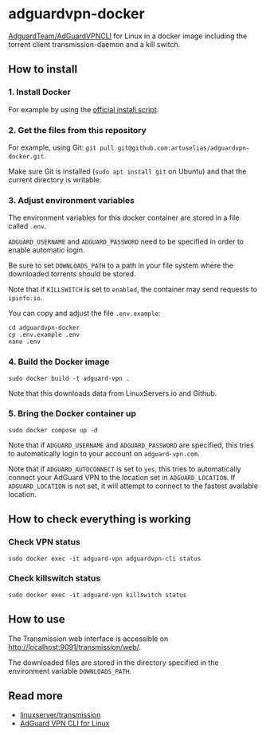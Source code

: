 # adguardvpn-docker
[AdguardTeam/AdGuardVPNCLI](https://github.com/AdguardTeam/AdGuardVPNCLI) for Linux in a docker image including the torrent client transmission-daemon and a kill switch.
## How to install
### 1. Install Docker
For example by using the [official install script](https://get.docker.com).

### 2. Get the files from this repository
For example, using Git: `git pull git@github.com:artuselias/adguardvpn-docker.git`.

Make sure Git is installed (`sudo apt install git` on Ubuntu) and that the current directory is writable.

### 3. Adjust environment variables
The environment variables for this docker container are stored in a file called `.env`.

`ADGUARD_USERNAME` and `ADGUARD_PASSWORD` need to be specified in order to enable automatic login.

Be sure to set `DOWNLOADS_PATH` to a path in your file system where the downloaded torrents should be stored.

Note that if `KILLSWITCH` is set to `enabled`, the container may send requests to `ipinfo.io`.

You can copy and adjust the file `.env.example`:
```
cd adguardvpn-docker
cp .env.example .env
nano .env
```

### 4. Build the Docker image
`sudo docker build -t adguard-vpn .`

Note that this downloads data from LinuxServers.io and Github.

### 5. Bring the Docker container up
`sudo docker compose up -d`

Note that if `ADGUARD_USERNAME` and `ADGUARD_PASSWORD` are specified, this tries to automatically login to your account on `adguard-vpn.com`.

Note that if `ADGUARD_AUTOCONNECT` is set to `yes`, this tries to automatically connect your AdGuard VPN to the location set in `ADGUARD_LOCATION`. If `ADGUARD_LOCATION` is not set, it will attempt to connect to the fastest available location.

## How to check everything is working
### Check VPN status
`sudo docker exec -it adguard-vpn adguardvpn-cli status`
### Check killswitch status
`sudo docker exec -it adguard-vpn killswitch status`

## How to use
The Transmission web interface is accessible on [http://localhost:9091/transmission/web/](http://localhost:9091/transmission/web/).

The downloaded files are stored in the directory specified in the environment variable `DOWNLOADS_PATH`.

## Read more
- [linuxserver/transmission](https://docs.linuxserver.io/images/docker-transmission/)
- [AdGuard VPN CLI for Linux](https://adguard-vpn.com/en/linux/overview.html)
